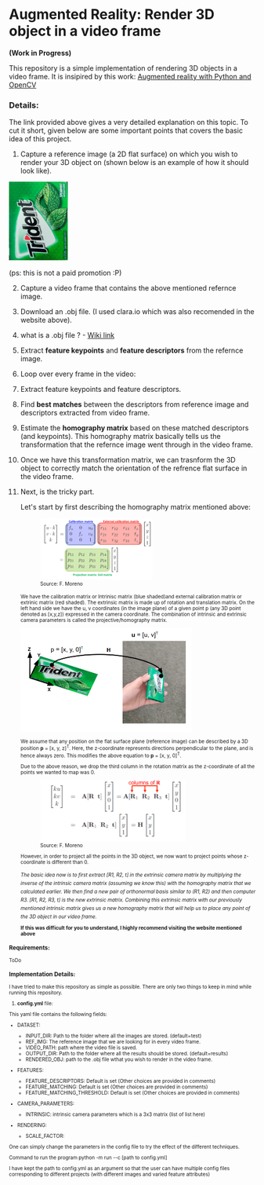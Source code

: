 # Augmented Reality: Render 3D object in a video frame
<b>(Work in Progress) </b>


This repository is a simple implementation of rendering 3D objects in a video frame.
It is insipired by this work: [Augmented reality with Python and OpenCV](https://bitesofcode.wordpress.com/2017/09/12/augmented-reality-with-python-and-opencv-part-1/)

### Details:
The link provided above gives a very detailed explanation on this topic. To cut it short, given below are some important points that covers the basic idea of this project.

1. Capture a reference image (a 2D flat surface) on which you wish to render your 3D object on (shown below is an example of how it should look like).

  <img src="test/ref.jpg" height="160" width="120">

  (ps: this is not a paid promotion :P)

2. Capture a video frame that contains the above mentioned refernce image.
3. Download an .obj file. (I used clara.io which was also recomended in the website above).
  1. what is a .obj file ?
    - [Wiki link](https://en.wikipedia.org/wiki/Wavefront_.obj_file#File_format)

4. Extract __feature keypoints__ and __feature descriptors__ from the refernce image.
5. Loop over every frame in the video:

  1. Extract feature keypoints and feature descriptors.
  2. Find __best matches__ between the descriptors from reference image and descriptors extracted from video frame.
  3. Estimate the __homography matrix__ based on these matched descriptors (and keypoints). This homography matrix basically tells us the transformation that the refernce image went through in the video frame.

6. Once we have this transformation matrix, we can trasnform the 3D object to correctly match the orientation of the refrence flat surface in the video frame.
7. Next, is the tricky part.

    Let's start by first describing the homography matrix mentioned above:

    <figure>
      <img src="doc_images/homography.png" height="125" width="229">
      <font size="1">
      <figcaption>Source: F. Moreno </figcaption>
    </figure>

    We have the calibration matrix or Intrinisc matrix (blue shaded)and external calibration matrix or extrinic matrix (red shaded). The extrinsic matrix is made up of rotation and translation matrix. On the left hand side we have the u, v coordinates (in the image plane) of a given point p (any 3D point denoted as [x,y,z]) expressed in the camera coordinate.  The combination of intrinsic and extrinsic camera parameters is called the projective/homography matrix.

    <img src="doc_images/img1.png" width="349" height="212">

    We  assume that any position on the flat surface plane (reference image) can be described by a 3D position <b>p</b> = [x, y, z]<sup>T</sup>. Here, the  z-coordinate represents directions perpendicular to the plane, and is hence always zero. This modifies the above equation to <b>p</b> = [x, y, 0]<sup>T</sup>.

    Due to the above reason, we drop the third column in the rotation matrix as the z-coordinate of all the points we wanted to map was 0.

    <figure>
      <img src="doc_images/img2.png" width="297" height="125" >
      <font size="1">
      <figcaption>Source: F. Moreno </figcaption>
    </figure>

    However, in order to project all the points in the 3D object, we now want to project points whose z-coordinate is different than 0.

    <i>
    The basic idea now is to first extract [R1, R2, t] in the extrinsic camera matrix by multiplying the inverse of the intrinsic camera matrix (assuming we know this) with the homography matrix that we calculated earlier.
    </i>

    <i>
    We then find a new pair of orthonormal basis similar to (R1, R2) and then computer R3. [R1, R2, R3, t] is the new extrinsic matrix.
    </i>

    <i>
    Combining this extrinsic matrix with our previously mentioned intrinsic matrix gives us a new homography matrix that will help us to place any point of the 3D object in our video frame.
    </i>

    <b>If this was difficult for you to understand, I highly recommend visiting the website mentioned above </b>

### Requirements:

ToDo

### Implementation Details:

I have tried to make this repository as simple as possible. There are only two things to keep in mind while running this repository.

1. __config.yml__ file:

This yaml file contains the following fields:

* DATASET:

  - INPUT_DIR: Path to the folder where all the images are stored. (default=test)
  - REF_IMG: The reference image that we are looking for in every video frame.
  - VIDEO_PATH: path where the video file is saved.
  - OUTPUT_DIR: Path to the folder where all the results should be stored. (default=results)
  - RENDERED_OBJ: path to the .obj file wthat you wish to render in the video frame.

* FEATURES:
  - FEATURE_DESCRIPTORS: Default is set (Other choices are provided in comments)
  - FEATURE_MATCHING: Default is set (Other choices are provided in comments)
  - FEATURE_MATCHING_THRESHOLD: Default is set (Other choices are provided in comments)

* CAMERA_PARAMETERS:
  - INTRINSIC: intrinsic camera parameters which is a 3x3 matrix (list of list here)

* RENDERING:
  - SCALE_FACTOR:

One can simply change the parameters in the config file to try the effect of the different techniques.

Command to run the program python -m run --c [path to config.yml]

I have kept the path to config.yml as an argument so that the user can have multiple config files corresponding to different projects (with different images and varied feature attributes)
